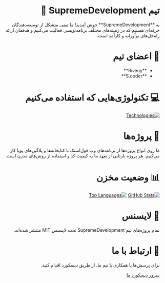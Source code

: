 <div dir="rtl">
  <h1>تیم SupremeDevelopment 🚀</h1>
  <p>به **SupremeDevelopment** خوش آمدید! ما تیمی متشکل از توسعه‌دهندگان حرفه‌ای هستیم که در زمینه‌های مختلف برنامه‌نویسی فعالیت می‌کنیم و هدفمان ارائه راه‌حل‌های نوآورانه و کارآمد است.</p>

  <h1>👥 اعضای تیم</h1>
  <ul>
    <li>**Riveny**</li>
    <li>**S.coder**</li>
  </ul>

  <h1>💻 تکنولوژی‌هایی که استفاده می‌کنیم</h1>
  <a href="#."><img src="https://skillicons.dev/icons?i=typescript,javascript,php,java,python,html,css,minecraft" alt="Technologies"></a>

  <h1>🚀 پروژه‌ها</h1>
  <p>ما روی انواع پروژه‌ها از برنامه‌های وب فول‌استک تا کتابخانه‌ها و پلاگین‌های پویا کار می‌کنیم. هر پروژه بازتابی از تعهد ما به کیفیت کد و استفاده از روش‌های مدرن است.</p>

  <h1>📊 وضعیت مخزن</h1>
  <a href="#."><img src="https://github-readme-stats.vercel.app/api?username=SupremeDevelopment&show_icons=true&include_all_commits=true&theme=buefy&hide_border=true" alt="GitHub Stats"></a>
  <a href="#."><img src="https://github-readme-stats.vercel.app/api/top-langs/?username=SupremeDevelopment&layout=compact&theme=buefy&hide_border=true" alt="Top Languages"></a>
  
  <h1>📄 لایسنس</h1>
  <p>تمام پروژه‌های تیم SupremeDevelopment تحت لایسنس MIT منتشر شده‌اند.</p>

  <h1>🤝 ارتباط با ما</h1>
  <p>برای پرسش‌ها یا همکاری با تیم ما، از طریق دیسکورد اقدام کنید.</p>
  <p><a href="https://discord.gg/Bz6QrassgH">سرور دیسکورد ما</a></p>
</div>
